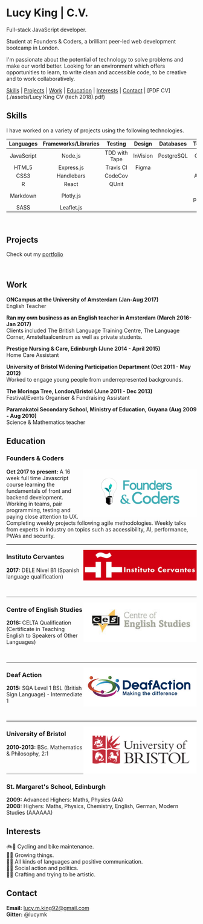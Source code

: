 # Lucy King | C.V.

Full-stack JavaScript developer.

Student at Founders & Coders, a brilliant peer-led web development bootcamp in London.

I'm passionate about the potential of technology to solve problems and make our world better. Looking for an environment which offers opportunities to learn, to write clean and accessible code, to be creative and to work collaboratively. 

[Skills](#skills) | [Projects](#projects) | [Work](#work) | [Education](#education) | [Interests](#interests) | [Contact](#contact) | [PDF CV](./assets/Lucy King CV (tech 2018).pdf)

## <a name="skills">Skills

I have worked on a variety of projects using the following technologies.

| Languages       | Frameworks/Libraries  | Testing       | Design       | Databases  | Tools/Others     |
| :-------------: | :-------------------: | :-----------: | :----------: | :--------: | :--------------: |
| JavaScript      | Node.js          	  | TDD with Tape | InVision     | PostgreSQL | Git & GitHub     |
| HTML5       	  | Express.js        	  | Travis CI 	  | Figma        |            | Heroku           |
| CSS3		      | Handlebars            | CodeCov       |              |            | Accessibility    |
| R               | React               | QUnit         |              |            | TDD              | 
| Markdown		  | Plotly.js			  |				  |			     |            |	Pair programming |
| SASS            | Leaflet.js            |               |              |            |                  |

<br/>

## <a name="projects">Projects

Check out my [portfolio](https://github.com/lucymk/portfolio)

<br/>

## <a name="work">Work

**ONCampus at the University of Amsterdam (Jan-Aug 2017)**  
English Teacher 

**Ran my own business as an English teacher in Amsterdam (March 2016-Jan 2017)**  
Clients included The British Language Training Centre, The Language Corner, Amsteltaalcentrum as well as private students.

**Prestige Nursing & Care, Edinburgh (June 2014 - April 2015)**  
Home Care Assistant

**University of Bristol Widening Participation Department (Oct 2011 - May 2012)**  
Worked to engage young people from underrepresented backgrounds.

**The Moringa Tree, London/Bristol (June 2011 - Dec 2013)**  
Festival/Events Organiser & Fundraising Assistant

**Paramakatoi Secondary School, Ministry of Education, Guyana (Aug 2009 - Aug 2010)**  
Science & Mathematics teacher 

## <a name="education">Education

### Founders & Coders
<img align="right" img src="assets/FAClogo.png" alt="Founders & Coders logo" width="300px">

__Oct 2017 to present:__ A 16 week full time Javascript course learning the fundamentals of front and backend development. Working in teams, pair programming, testing and paying close attention to UX. Completing weekly projects following agile methodologies. Weekly talks from experts in industry on topics such as accessibility, AI, performance, PWAs and security. 

---
<img align="right" img src="assets/cervantesLogo.png" alt="Instituto Cervantes logo" width="300px">

### Instituto Cervantes

__2017:__ DELE Nivel B1 (Spanish language qualification) 
  
<br/>

---
<img align="right" img src="assets/CESlogo.png" alt="Centre of English Studies logo" width="300px">

### Centre of English Studies

__2016:__ CELTA Qualification (Certificate in Teaching English to Speakers of Other Languages) 
  
<br/>

---
<img align="right" img src="assets/DAlogo.png" alt="Deaf Action logo" width="300px">

### Deaf Action 

__2015:__ SQA Level 1 BSL (British Sign Language) - Intermediate 1  
  
<br/>

---
<img align="right" img src="assets/BRSlogo.png" alt="University of Bristol logo" width="300px">

### University of Bristol

__2010-2013:__ BSc. Mathematics & Philosophy, 2:1  
  
<br/> 

---

### St. Margaret's School, Edinburgh							    

__2009:__ Advanced Highers: Maths, Physics (AA)  
__2008:__ Highers: Maths, Physics, Chemistry, English, German, Modern Studies (AAAAAA)

## <a name="interests">Interests

:bike::wrench: Cycling and bike maintenance.  
:mushroom::seedling: Growing things.  
:lips::raised_hands: All kinds of languages and positive communication.  
:loudspeaker::raising_hand: Social action and politics.  
:art::dress: Crafting and trying to be artistic.  

## <a name="contact">Contact

__Email:__ lucy.m.king92@gmail.com  
__Gitter:__ @lucymk
